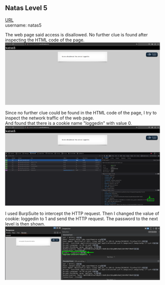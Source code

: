 ## Natas Level 5

[URL](http://natas5.natas.labs.overthewire.org/) <br>
username: natas5 <br>

The web page said access is disallowed. No further clue is found after inspecting the HTML code of the page. <br>
![Level5.png](https://github.com/Johnchauyu/NatasOverTheWire-writeup/blob/main/Screenshots/Level5/Level5.png) <br>

Since no further clue could be found in the HTML code of the page, I try to inspect the network traffic of the web page. <br>
And found that there is a cookie name "loggedin" with value 0. <br>
![Level5_loggedinCookie.png](https://github.com/Johnchauyu/NatasOverTheWire-writeup/blob/main/Screenshots/Level5/Level5_loggedinCookie.png) <br>

I used BurpSuite to intercept the HTTP request. Then I changed the value of cookie: loggedin to 1 and send the HTTP request. The password to the next level is then shown. <br>
![Level5_modifyCookie.png](https://github.com/Johnchauyu/NatasOverTheWire-writeup/blob/main/Screenshots/Level5/Level5_modifyCookie.png) <br>
